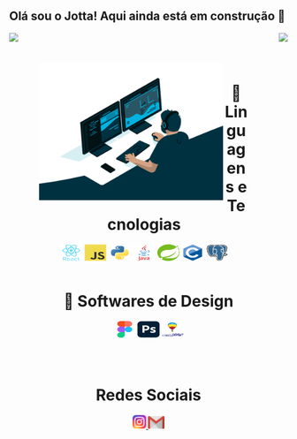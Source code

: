 ## Olá sou o Jotta! Aqui ainda está em construção 👋

<div>
  <img
  height="180em" src="https://github-readme-stats.vercel.app/api?username=jleandro92&show_icons=true&theme=great-gatsby&include_all_commits=true&count_private=true">
  <img
  align = "right"
  <img align="right" height="180em" src="https://github-readme-stats.vercel.app/api/top-langs/?username=jleandro92&layout=compact&langs_count=16&theme=great-gatsby">
  </div>
  <br/>

  <div align="center">
    <div style="display: inline-block"><br>
    <img align = "left"
    height="250"
    alt="coding-time"
    src="code.gif">
    <h1 align ="center">🤖 Linguagens e Tecnologias</h1>
    <img align ="center" height="30" width="40" alt="React Native"
    src="https://raw.githubusercontent.com/devicons/devicon/master/icons/react/react-original-wordmark.svg">
    <img align ="center" height="30" width="40" alt="JavaScript"
    src="https://raw.githubusercontent.com/devicons/devicon/master/icons/javascript/javascript-original.svg">
    <img 
    align="center"
    height="30" width="40" alt="Python"
    src="https://raw.githubusercontent.com/devicons/devicon/master/icons/python/python-original.svg">
    <img align="center" height="30" width="40" alt="Java"
    src="https://raw.githubusercontent.com/devicons/devicon/master/icons/java/java-original-wordmark.svg">
    <img align ="center" height="30" width="40"
    alt="Spring Boot"
    src="https://raw.githubusercontent.com/devicons/devicon/master/icons/spring/spring-original.svg">
    <img align="center" height="30" width="40" alt="C++"
    src="https://raw.githubusercontent.com/devicons/devicon/master/icons/c/c-original.svg">
    <img align="center" height="30" width="40" alt="PostgreSQL"
    src="https://raw.githubusercontent.com/devicons/devicon/master/icons/postgresql/postgresql-original.svg">
  </div>

  <br/>
  <br/>

  <div>
  <h1 align ="center">🎨 Softwares de Design</h1>

  <img align="center" height="30" width="40" alt="Figma"
  src="https://raw.githubusercontent.com/devicons/devicon/master/icons/figma/figma-original.svg">
  <img align="center" height="30" width="40" alt="Photoshop"
  src="https://raw.githubusercontent.com/devicons/devicon/master/icons/photoshop/photoshop-plain.svg">
  <img align="center" height="30" width="40" alt="Corel Draw"
  src="coreldraw.svg">
  </div>
  <br/>
  <br/>

  <h1 align="center">Redes Sociais</h1>

  <a href="https://www.instagram.com/jleandro92">
  <img alt="Instagram" width="25" src="instagram.png">
  </a>
  <a href = "mailto: jleandrojose.dev0802@gmail.com">
  <img width="30" alt="Gmail"
  src="gmail.svg">
  </a>
</div>

